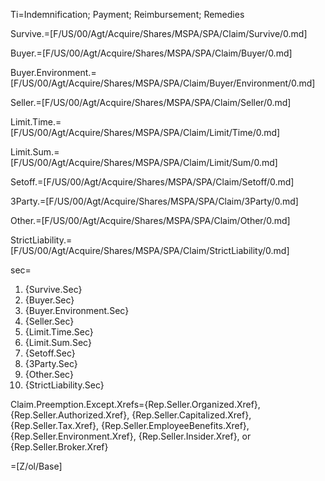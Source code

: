 Ti=Indemnification; Payment; Reimbursement; Remedies

Survive.=[F/US/00/Agt/Acquire/Shares/MSPA/SPA/Claim/Survive/0.md]

Buyer.=[F/US/00/Agt/Acquire/Shares/MSPA/SPA/Claim/Buyer/0.md]

Buyer.Environment.=[F/US/00/Agt/Acquire/Shares/MSPA/SPA/Claim/Buyer/Environment/0.md]

Seller.=[F/US/00/Agt/Acquire/Shares/MSPA/SPA/Claim/Seller/0.md]

Limit.Time.=[F/US/00/Agt/Acquire/Shares/MSPA/SPA/Claim/Limit/Time/0.md]

Limit.Sum.=[F/US/00/Agt/Acquire/Shares/MSPA/SPA/Claim/Limit/Sum/0.md]

Setoff.=[F/US/00/Agt/Acquire/Shares/MSPA/SPA/Claim/Setoff/0.md]

3Party.=[F/US/00/Agt/Acquire/Shares/MSPA/SPA/Claim/3Party/0.md]

Other.=[F/US/00/Agt/Acquire/Shares/MSPA/SPA/Claim/Other/0.md]

StrictLiability.=[F/US/00/Agt/Acquire/Shares/MSPA/SPA/Claim/StrictLiability/0.md]

sec=<ol><li>{Survive.Sec}<li>{Buyer.Sec}<li>{Buyer.Environment.Sec}<li>{Seller.Sec}<li>{Limit.Time.Sec}<li>{Limit.Sum.Sec}<li>{Setoff.Sec}<li>{3Party.Sec}<li>{Other.Sec}<li>{StrictLiability.Sec}</ol>

Claim.Preemption.Except.Xrefs={Rep.Seller.Organized.Xref}, {Rep.Seller.Authorized.Xref}, {Rep.Seller.Capitalized.Xref}, {Rep.Seller.Tax.Xref}, {Rep.Seller.EmployeeBenefits.Xref}, {Rep.Seller.Environment.Xref}, {Rep.Seller.Insider.Xref}, or {Rep.Seller.Broker.Xref}

=[Z/ol/Base]
